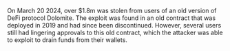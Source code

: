 On March 20 2024, over $1.8m was stolen from users of an old version of DeFi protocol Dolomite. The exploit was found in an old contract that was deployed in 2019 and had since been discontinued. However, several users still had lingering approvals to this old contract, which the attacker was able to exploit to drain funds from their wallets.

